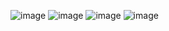 ![image](https://github.com/raymart-vergara/sam-error/assets/144642652/bcd3bd3a-51f7-448b-bb10-a54d5ff9d870)
![image](https://github.com/raymart-vergara/sam-error/assets/144642652/d4e475bc-4ab8-4aee-b91b-b1966c59109b)
![image](https://github.com/raymart-vergara/sam-error/assets/144642652/c4765369-ff91-433f-a5d4-a08a2900bbdc)
![image](https://github.com/raymart-vergara/sam-error/assets/144642652/f79dce55-9beb-4f4f-b0c8-6d8bc3f2dd4a)
